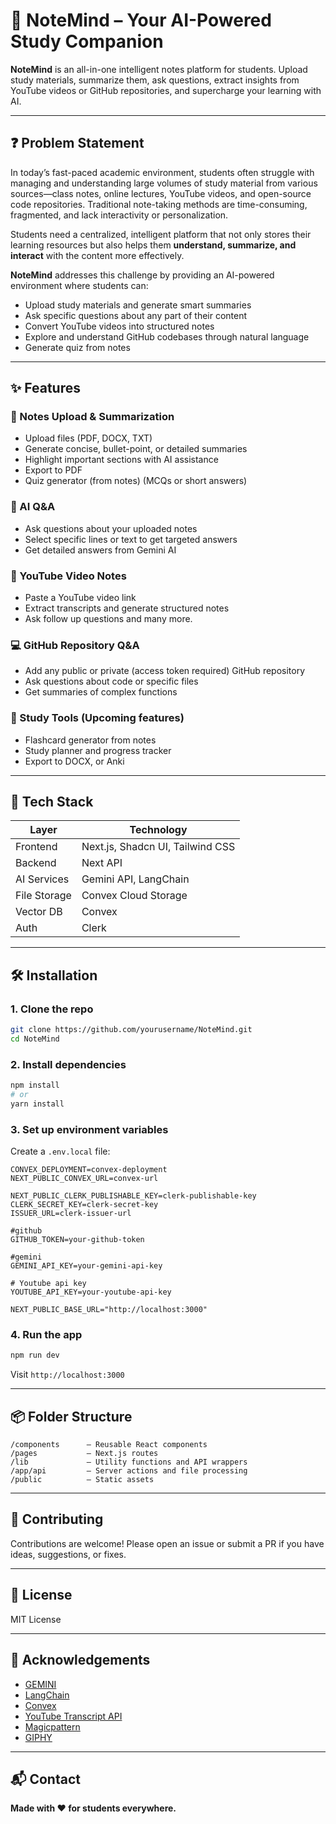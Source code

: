 
# 🧠 NoteMind – Your AI-Powered Study Companion

**NoteMind** is an all-in-one intelligent notes platform for students. Upload study materials, summarize them, ask questions, extract insights from YouTube videos or GitHub repositories, and supercharge your learning with AI.

---

## ❓ Problem Statement

In today’s fast-paced academic environment, students often struggle with managing and understanding large volumes of study material from various sources—class notes, online lectures, YouTube videos, and open-source code repositories. Traditional note-taking methods are time-consuming, fragmented, and lack interactivity or personalization.

Students need a centralized, intelligent platform that not only stores their learning resources but also helps them **understand, summarize, and interact** with the content more effectively.

**NoteMind** addresses this challenge by providing an AI-powered environment where students can:

* Upload study materials and generate smart summaries
* Ask specific questions about any part of their content
* Convert YouTube videos into structured notes
* Explore and understand GitHub codebases through natural language
* Generate quiz from notes
---
## ✨ Features

### 📄 Notes Upload & Summarization
- Upload files (PDF, DOCX, TXT)
- Generate concise, bullet-point, or detailed summaries
- Highlight important sections with AI assistance
- Export to PDF
- Quiz generator (from notes) (MCQs or short answers)

### 🤖 AI Q&A
- Ask questions about your uploaded notes
- Select specific lines or text to get targeted answers
- Get detailed answers from Gemini AI

### 🎥 YouTube Video Notes
- Paste a YouTube video link
- Extract transcripts and generate structured notes
- Ask follow up questions and many more.

### 💻 GitHub Repository Q&A
- Add any public or private (access token required) GitHub repository
- Ask questions about code or specific files
- Get summaries of complex functions 

### 🔁 Study Tools (Upcoming features)
- Flashcard generator from notes
- Study planner and progress tracker
- Export to DOCX, or Anki

---

## 🚀 Tech Stack

| Layer        | Technology                               |
|--------------|------------------------------------------|
| Frontend     | Next.js, Shadcn UI, Tailwind CSS         |
| Backend      | Next API                                 |
| AI Services  | Gemini API, LangChain                    |
| File Storage | Convex Cloud Storage                     |
| Vector DB    | Convex                                   |
| Auth         | Clerk                                    |

---

## 🛠 Installation

### 1. Clone the repo
```bash
git clone https://github.com/yourusername/NoteMind.git
cd NoteMind
````

### 2. Install dependencies

```bash
npm install
# or
yarn install
```

### 3. Set up environment variables

Create a `.env.local` file:

```env
CONVEX_DEPLOYMENT=convex-deployment 
NEXT_PUBLIC_CONVEX_URL=convex-url

NEXT_PUBLIC_CLERK_PUBLISHABLE_KEY=clerk-publishable-key
CLERK_SECRET_KEY=clerk-secret-key
ISSUER_URL=clerk-issuer-url

#github
GITHUB_TOKEN=your-github-token

#gemini
GEMINI_API_KEY=your-gemini-api-key

# Youtube api key
YOUTUBE_API_KEY=your-youtube-api-key

NEXT_PUBLIC_BASE_URL="http://localhost:3000"
```

### 4. Run the app

```bash
npm run dev
```

Visit `http://localhost:3000`

---

## 📦 Folder Structure

```
/components      – Reusable React components
/pages           – Next.js routes
/lib             – Utility functions and API wrappers
/app/api         – Server actions and file processing
/public          – Static assets
```

---

## 🤝 Contributing

Contributions are welcome! Please open an issue or submit a PR if you have ideas, suggestions, or fixes.

---

## 📄 License

MIT License

---

## 🙌 Acknowledgements

* [GEMINI](https://gemini.google.com)
* [LangChain](https://www.langchain.com)
* [Convex](https://www.convex.dev)
* [YouTube Transcript API](https://developers.google.com/youtube/v3/docs/captions)
* [Magicpattern](https://www.magicpattern.design/)
* [GIPHY](https://giphy.com/)

---

## 📬 Contact

**Made with ❤️ for students everywhere.**

